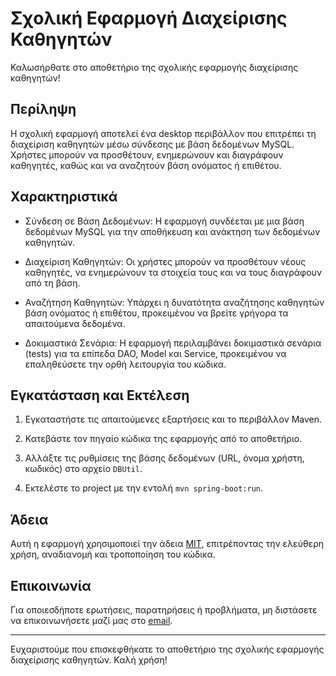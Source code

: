 # Σχολική Εφαρμογή Διαχείρισης Καθηγητών

Καλωσήρθατε στο αποθετήριο της σχολικής εφαρμογής διαχείρισης καθηγητών!

## Περίληψη

Η σχολική εφαρμογή αποτελεί ένα desktop περιβάλλον που επιτρέπει τη διαχείριση καθηγητών μέσω σύνδεσης με βάση δεδομένων MySQL. Χρήστες μπορούν να προσθέτουν, 
ενημερώνουν και διαγράφουν καθηγητές, καθώς και να αναζητούν βάση ονόματος ή επιθέτου.

## Χαρακτηριστικά

- Σύνδεση σε Βάση Δεδομένων: Η εφαρμογή συνδέεται με μια βάση δεδομένων MySQL για την αποθήκευση και ανάκτηση των δεδομένων καθηγητών.

- Διαχείριση Καθηγητών: Οι χρήστες μπορούν να προσθέτουν νέους καθηγητές, να ενημερώνουν τα στοιχεία τους και να τους διαγράφουν από τη βάση.

- Αναζήτηση Καθηγητών: Υπάρχει η δυνατότητα αναζήτησης καθηγητών βάση ονόματος ή επιθέτου, προκειμένου να βρείτε γρήγορα τα απαιτούμενα δεδομένα.

- Δοκιμαστικά Σενάρια: Η εφαρμογή περιλαμβάνει δοκιμαστικά σενάρια (tests) για τα επίπεδα DAO, Model και Service, προκειμένου να επαληθεύσετε την ορθή λειτουργία του κώδικα.

## Εγκατάσταση και Εκτέλεση

1. Εγκαταστήστε τις απαιτούμενες εξαρτήσεις και το περιβάλλον Maven.

2. Κατεβάστε τον πηγαίο κώδικα της εφαρμογής από το αποθετήριο.

3. Αλλάξτε τις ρυθμίσεις της βάσης δεδομένων (URL, όνομα χρήστη, κωδικός) στο αρχείο `DBUtil`.

4. Εκτελέστε το project με την εντολή `mvn spring-boot:run`.

## Άδεια

Αυτή η εφαρμογή χρησιμοποιεί την άδεια [MIT](LICENSE), επιτρέποντας την ελεύθερη χρήση, αναδιανομή και τροποποίηση του κώδικα.

## Επικοινωνία

Για οποιεσδήποτε ερωτήσεις, παρατηρήσεις ή προβλήματα, μη διστάσετε να επικοινωνήσετε μαζί μας στο [email](dimthoma@aueb.gr).

---

Ευχαριστούμε που επισκεφθήκατε το αποθετήριο της σχολικής εφαρμογής διαχείρισης καθηγητών. Καλή χρήση!
